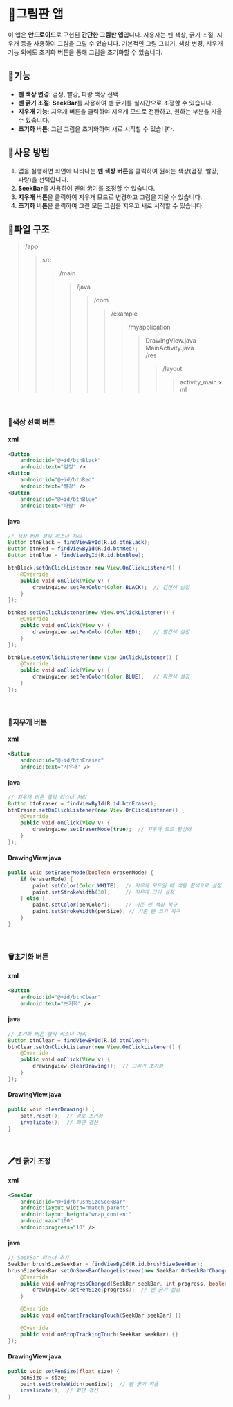 # 🎨그림판 앱

<p>이 앱은 <strong>안드로이드</strong>로 구현된 <strong>간단한 그림판 앱</strong>입니다. 사용자는 펜 색상, 굵기 조절, 지우개 등을 사용하여 그림을 그릴 수 있습니다. 기본적인 그림 그리기, 색상 변경, 지우개 기능 외에도 초기화 버튼을 통해 그림을 초기화할 수 있습니다.</p>

## 📌기능
<ul>
    <li><strong>펜 색상 변경</strong>: 검정, 빨강, 파랑 색상 선택</li>
    <li><strong>펜 굵기 조절</strong>: <strong>SeekBar</strong>를 사용하여 펜 굵기를 실시간으로 조정할 수 있습니다.</li>
    <li><strong>지우개 기능</strong>: 지우개 버튼을 클릭하여 지우개 모드로 전환하고, 원하는 부분을 지울 수 있습니다.</li>
    <li><strong>초기화 버튼</strong>: 그린 그림을 초기화하여 새로 시작할 수 있습니다.</li>
</ul>

## 📌사용 방법
<ol>
    <li>앱을 실행하면 화면에 나타나는 <strong>펜 색상 버튼</strong>을 클릭하여 원하는 색상(검정, 빨강, 파랑)을 선택합니다.</li>
    <li><strong>SeekBar</strong>를 사용하여 펜의 굵기를 조정할 수 있습니다.</li>
    <li><strong>지우개 버튼</strong>을 클릭하여 지우개 모드로 변경하고 그림을 지울 수 있습니다.</li>
    <li><strong>초기화 버튼</strong>을 클릭하여 그린 모든 그림을 지우고 새로 시작할 수 있습니다.</li>
</ol>

## 📌파일 구조

 >/app
 > > src
 > > > /main
 > > > > /java
 > > > > > /com
 > > > > > > /example
 > > > > > > > /myapplication
 > > > > > > > > DrawingView.java        
 > > > > > > > > MainActivity.java       
 > > > > > > > /res
 > > > > > > > > > /layout
 > > > > > > > > > >activity_main.xml

<br />

### 🎨색상 선택 버튼
#### xml
``` xml
<Button
    android:id="@+id/btnBlack"
    android:text="검정" />
<Button
    android:id="@+id/btnRed"
    android:text="빨강" />
<Button
    android:id="@+id/btnBlue"
    android:text="파랑" />
```
#### java
``` java
// 색상 버튼 클릭 리스너 처리
Button btnBlack = findViewById(R.id.btnBlack);
Button btnRed = findViewById(R.id.btnRed);
Button btnBlue = findViewById(R.id.btnBlue);

btnBlack.setOnClickListener(new View.OnClickListener() {
    @Override
    public void onClick(View v) {
        drawingView.setPenColor(Color.BLACK);  // 검정색 설정
    }
});

btnRed.setOnClickListener(new View.OnClickListener() {
    @Override
    public void onClick(View v) {
        drawingView.setPenColor(Color.RED);    // 빨간색 설정
    }
});

btnBlue.setOnClickListener(new View.OnClickListener() {
    @Override
    public void onClick(View v) {
        drawingView.setPenColor(Color.BLUE);   // 파란색 설정
    }
});

```
<br />

### 🧽지우개 버튼
#### xml
``` xml
<Button
    android:id="@+id/btnEraser"
    android:text="지우개" />
```
#### java
``` java
// 지우개 버튼 클릭 리스너 처리
Button btnEraser = findViewById(R.id.btnEraser);
btnEraser.setOnClickListener(new View.OnClickListener() {
    @Override
    public void onClick(View v) {
        drawingView.setEraserMode(true);  // 지우개 모드 활성화
    }
});
```
#### DrawingView.java
``` java
public void setEraserMode(boolean eraserMode) {
    if (eraserMode) {
        paint.setColor(Color.WHITE);  // 지우개 모드일 때 색을 흰색으로 설정
        paint.setStrokeWidth(30);     // 지우개 크기 설정
    } else {
        paint.setColor(penColor);     // 기존 펜 색상 복구
        paint.setStrokeWidth(penSize); // 기존 펜 크기 복구
    }
}
```
<br />

### 🗑️초기화 버튼
#### xml
``` xml
<Button
    android:id="@+id/btnClear"
    android:text="초기화" />
```
#### java
``` java
// 초기화 버튼 클릭 리스너 처리
Button btnClear = findViewById(R.id.btnClear);
btnClear.setOnClickListener(new View.OnClickListener() {
    @Override
    public void onClick(View v) {
        drawingView.clearDrawing();  // 그리기 초기화
    }
});
```
#### DrawingView.java
``` java
public void clearDrawing() {
    path.reset();  // 경로 초기화
    invalidate();  // 화면 갱신
}
```
<br />

### 🖊️펜 굵기 조정 
#### xml
``` xml
<SeekBar
    android:id="@+id/brushSizeSeekBar"
    android:layout_width="match_parent"
    android:layout_height="wrap_content"
    android:max="100"
    android:progress="10" />
```
#### java
``` java
// SeekBar 리스너 추가
SeekBar brushSizeSeekBar = findViewById(R.id.brushSizeSeekBar);
brushSizeSeekBar.setOnSeekBarChangeListener(new SeekBar.OnSeekBarChangeListener() {
    @Override
    public void onProgressChanged(SeekBar seekBar, int progress, boolean fromUser) {
        drawingView.setPenSize(progress);  // 펜 굵기 설정
    }

    @Override
    public void onStartTrackingTouch(SeekBar seekBar) {}

    @Override
    public void onStopTrackingTouch(SeekBar seekBar) {}
});
```
#### DrawingView.java
``` java
public void setPenSize(float size) {
    penSize = size;
    paint.setStrokeWidth(penSize);  // 펜 굵기 적용
    invalidate();  // 화면 갱신
}
```
